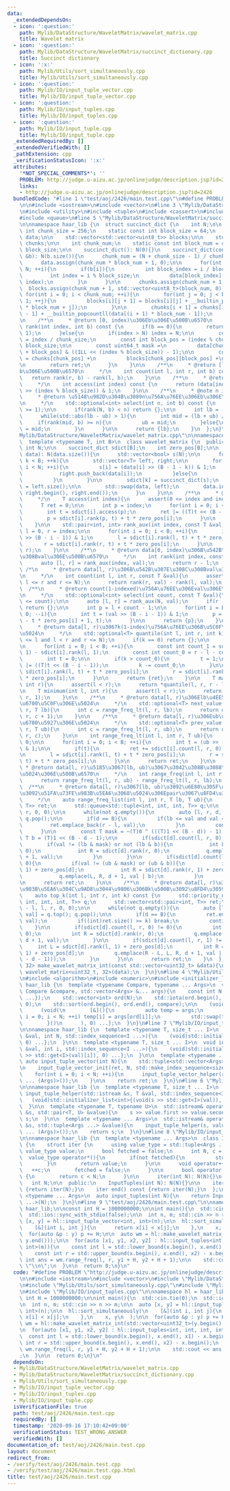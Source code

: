 ```yaml
---
data:
  _extendedDependsOn:
  - icon: ':question:'
    path: Mylib/DataStructure/WaveletMatrix/wavelet_matrix.cpp
    title: Wavelet matrix
  - icon: ':question:'
    path: Mylib/DataStructure/WaveletMatrix/succinct_dictionary.cpp
    title: Succinct dictionary
  - icon: ':x:'
    path: Mylib/Utils/sort_simultaneously.cpp
    title: Mylib/Utils/sort_simultaneously.cpp
  - icon: ':question:'
    path: Mylib/IO/input_tuple_vector.cpp
    title: Mylib/IO/input_tuple_vector.cpp
  - icon: ':question:'
    path: Mylib/IO/input_tuples.cpp
    title: Mylib/IO/input_tuples.cpp
  - icon: ':question:'
    path: Mylib/IO/input_tuple.cpp
    title: Mylib/IO/input_tuple.cpp
  _extendedRequiredBy: []
  _extendedVerifiedWith: []
  _pathExtension: cpp
  _verificationStatusIcon: ':x:'
  attributes:
    '*NOT_SPECIAL_COMMENTS*': ''
    PROBLEM: http://judge.u-aizu.ac.jp/onlinejudge/description.jsp?id=2426
    links:
    - http://judge.u-aizu.ac.jp/onlinejudge/description.jsp?id=2426
  bundledCode: "#line 1 \"test/aoj/2426/main.test.cpp\"\n#define PROBLEM \"http://judge.u-aizu.ac.jp/onlinejudge/description.jsp?id=2426\"\
    \n\n#include <iostream>\n#include <vector>\n#line 3 \"Mylib/DataStructure/WaveletMatrix/wavelet_matrix.cpp\"\
    \n#include <utility>\n#include <tuple>\n#include <cassert>\n#include <optional>\n\
    #include <queue>\n#line 5 \"Mylib/DataStructure/WaveletMatrix/succinct_dictionary.cpp\"\
    \n\nnamespace haar_lib {\n  struct succinct_dict {\n    int N;\n\n    static const\
    \ int chunk_size = 256;\n    static const int block_size = 64;\n    std::vector<uint64_t>\
    \ data;\n\n    std::vector<std::vector<uint8_t>> blocks;\n\n    std::vector<uint32_t>\
    \ chunks;\n\n    int chunk_num;\n    static const int block_num = chunk_size /\
    \ block_size;\n\n    succinct_dict(): N(0){}\n    succinct_dict(const std::vector<bool>\
    \ &b): N(b.size()){\n      chunk_num = (N + chunk_size - 1) / chunk_size;\n\n\
    \      data.assign(chunk_num * block_num + 1, 0);\n\n      for(int i = 0; i <\
    \ N; ++i){\n        if(b[i]){\n          int block_index = i / block_size;\n \
    \         int index = i % block_size;\n          data[block_index] |= (1LL <<\
    \ index);\n        }\n      }\n\n      chunks.assign(chunk_num + 1, 0);\n    \
    \  blocks.assign(chunk_num + 1, std::vector<uint8_t>(block_num, 0));\n\n     \
    \ for(int i = 0; i < chunk_num; ++i){\n        for(int j = 0; j < block_num -\
    \ 1; ++j){\n          blocks[i][j + 1] = blocks[i][j] + __builtin_popcountll(data[i\
    \ * block_num + j]);\n        }\n\n        chunks[i + 1] = chunks[i] + blocks[i][block_num\
    \ - 1] + __builtin_popcountll(data[(i + 1) * block_num - 1]);\n      }\n    }\n\
    \n    /**\n     * @return [0, index)\u306Eb\u306E\u500B\u6570\n     */\n    int\
    \ rank(int index, int b) const {\n      if(b == 0){\n        return index - rank(index,\
    \ 1);\n      }else{\n        if(index > N) index = N;\n\n        const int chunk_pos\
    \ = index / chunk_size;\n        const int block_pos = (index % chunk_size) /\
    \ block_size;\n\n        const uint64_t mask =\n          data[chunk_pos * block_num\
    \ + block_pos] & ((1LL << (index % block_size)) - 1);\n\n        const int ret\
    \ = chunks[chunk_pos] +\n          blocks[chunk_pos][block_pos] +\n          __builtin_popcountll(mask);\n\
    \n        return ret;\n      }\n    }\n\n    /**\n     * @return [l, r)\u306E\
    b\u306E\u500B\u6570\n     */\n    int count(int l, int r, int b) const {\n   \
    \   return rank(r, b) - rank(l, b);\n    }\n\n    /**\n     * @return b[index]\n\
    \     */\n    int access(int index) const {\n      return (data[index / block_size]\
    \ >> (index % block_size)) & 1;\n    }\n\n    /**\n     * @note n in [1, N]\n\
    \     * @return \u5148\u982D\u304B\u3089n\u756A\u76EE\u306Eb\u306E\u4F4D\u7F6E\
    \n     */\n    std::optional<int> select(int n, int b) const {\n      assert(n\
    \ >= 1);\n\n      if(rank(N, b) < n) return {};\n\n      int lb = -1, ub = N;\n\
    \      while(std::abs(lb - ub) > 1){\n        int mid = (lb + ub) / 2;\n\n   \
    \     if(rank(mid, b) >= n){\n          ub = mid;\n        }else{\n          lb\
    \ = mid;\n        }\n      }\n\n      return {lb};\n    }\n  };\n}\n#line 9 \"\
    Mylib/DataStructure/WaveletMatrix/wavelet_matrix.cpp\"\n\nnamespace haar_lib {\n\
    \  template <typename T, int B>\n  class wavelet_matrix {\n  public:\n    const\
    \ int N;\n\n    succinct_dict sdict[B];\n    int zero_pos[B];\n\n    wavelet_matrix(std::vector<T>\
    \ data): N(data.size()){\n      std::vector<bool> s(N);\n\n      for(int k = 0;\
    \ k < B; ++k){\n        std::vector<T> left, right;\n\n        for(int i = 0;\
    \ i < N; ++i){\n          s[i] = (data[i] >> (B - 1 - k)) & 1;\n          if(s[i]){\n\
    \            right.push_back(data[i]);\n          }else{\n            left.push_back(data[i]);\n\
    \          }\n        }\n\n        sdict[k] = succinct_dict(s);\n        zero_pos[k]\
    \ = left.size();\n\n        std::swap(data, left);\n        data.insert(data.end(),\
    \ right.begin(), right.end());\n      }\n    }\n\n    /**\n     * @return data[index]\n\
    \     */\n    T access(int index){\n      assert(0 <= index and index < N);\n\
    \      T ret = 0;\n\n      int p = index;\n      for(int i = 0; i < B; ++i){\n\
    \        int t = sdict[i].access(p);\n        ret |= ((T)t << (B - 1 - i));\n\
    \        p = sdict[i].rank(p, t) + t * zero_pos[i];\n      }\n\n      return ret;\n\
    \    }\n\n    std::pair<int, int> rank_aux(int index, const T &val){\n      int\
    \ l = 0, r = index;\n\n      for(int i = 0; i < B; ++i){\n        int t = (val\
    \ >> (B - i - 1)) & 1;\n        l = sdict[i].rank(l, t) + t * zero_pos[i];\n \
    \       r = sdict[i].rank(r, t) + t * zero_pos[i];\n      }\n\n      return std::make_pair(l,\
    \ r);\n    }\n\n    /**\n     * @return data[0, index)\u306B\u542B\u307E\u308C\
    \u308Bval\u306E\u500B\u6570\n     */\n    int rank(int index, const T &val){\n\
    \      auto [l, r] = rank_aux(index, val);\n      return r - l;\n    }\n\n   \
    \ /*\n     * @return data[l, r)\u306B\u542B\u307E\u308C\u308Bval\u306E\u500B\u6570\
    \n     */\n    int count(int l, int r, const T &val){\n      assert(0 <= l and\
    \ l <= r and r <= N);\n      return rank(r, val) - rank(l, val);\n    }\n\n  \
    \  /**\n     * @return count(1-indexed)\u756A\u76EE\u306Eval\u306E\u4F4D\u7F6E\
    \n     */\n    std::optional<int> select(int count, const T &val){\n      assert(1\
    \ <= count);\n\n      auto [l, r] = rank_aux(N, val);\n      if(r - l < count)\
    \ return {};\n\n      int p = l + count - 1;\n\n      for(int i = B - 1; i >=\
    \ 0; --i){\n        int t = (val >> (B - i - 1)) & 1;\n        p = *sdict[i].select(p\
    \ - t * zero_pos[i] + 1, t);\n      }\n\n      return {p};\n    }\n\n    /**\n\
    \     * @return data[l, r)\u3067k(1-index)\u756A\u76EE\u306B\u5C0F\u3055\u3044\
    \u5024\n     */\n    std::optional<T> quantile(int l, int r, int k){\n      assert(0\
    \ <= l and l < r and r <= N);\n      if(k == 0) return {};\n\n      T ret = 0;\n\
    \n      for(int i = 0; i < B; ++i){\n        const int count_1 = sdict[i].rank(r,\
    \ 1) - sdict[i].rank(l, 1);\n        const int count_0 = r - l - count_1;\n\n\
    \        int t = 0;\n\n        if(k > count_0){\n          t = 1;\n          ret\
    \ |= ((T)t << (B - i - 1));\n          k -= count_0;\n        }\n\n        l =\
    \ sdict[i].rank(l, t) + t * zero_pos[i];\n        r = sdict[i].rank(r, t) + t\
    \ * zero_pos[i];\n      }\n\n      return {ret};\n    }\n\n    T maximum(int l,\
    \ int r){\n      assert(l < r);\n      return *quantile(l, r, r - l);\n    }\n\
    \n    T minimum(int l, int r){\n      assert(l < r);\n      return *quantile(l,\
    \ r, 1);\n    }\n\n    /**\n     * @return data[l, r)\u306Elb\u4EE5\u4E0A\u3067\
    \u6700\u5C0F\u306E\u5024\n     */\n    std::optional<T> next_value(int l, int\
    \ r, T lb){\n      int c = range_freq_lt(l, r, lb);\n      return quantile(l,\
    \ r, c + 1);\n    }\n\n    /**\n     * @return data[l, r)\u306Eub\u672A\u6E80\u3067\
    \u6700\u5927\u306E\u5024\n     */\n    std::optional<T> prev_value(int l, int\
    \ r, T ub){\n      int c = range_freq_lt(l, r, ub);\n      return quantile(l,\
    \ r, c);\n    }\n\n    int range_freq_lt(int l, int r, T ub){\n      int ret =\
    \ 0;\n\n      for(int i = 0; i < B; ++i){\n        int t = (ub >> (B - i - 1))\
    \ & 1;\n\n        if(t){\n          ret += sdict[i].count(l, r, 0);\n        }\n\
    \n        l = sdict[i].rank(l, t) + t * zero_pos[i];\n        r = sdict[i].rank(r,\
    \ t) + t * zero_pos[i];\n      }\n\n      return ret;\n    }\n\n    /**\n    \
    \ * @return data[l, r)\u5185\u3067[lb, ub)\u3067\u3042\u308B\u3088\u3046\u306A\
    \u5024\u306E\u500B\u6570\n     */\n    int range_freq(int l, int r, T lb, T ub){\n\
    \      return range_freq_lt(l, r, ub) - range_freq_lt(l, r, lb);\n    }\n\n  \
    \  /**\n     * @return data[l, r)\u3067[lb, ub)\u3092\u6E80\u305F\u3059\u3082\u306E\
    \u3092\u51FA\u73FE\u983B\u5EA6\u3068\u5024\u306Epair\u3067\u8FD4\u3059\u3002\n\
    \     */\n    auto range_freq_list(int l, int r, T lb, T ub){\n      std::vector<std::pair<int,\
    \ T>> ret;\n      std::queue<std::tuple<int, int, int, T>> q;\n\n      q.emplace(l,\
    \ r, 0, 0);\n\n      while(not q.empty()){\n        auto [l, r, d, val] = q.front();\
    \ q.pop();\n\n        if(d == B){\n          if(lb <= val and val < ub){\n   \
    \         ret.emplace_back(r - l, val);\n          }\n          continue;\n  \
    \      }\n\n        const T mask = ~(T)0 ^ (((T)1 << (B - d)) - 1);\n        const\
    \ T b = (T)1 << (B - d - 1);\n\n        if(sdict[d].count(l, r, 0) != 0){\n  \
    \        if(val != (lb & mask) or not (lb & b)){\n            int L = sdict[d].rank(l,\
    \ 0);\n            int R = sdict[d].rank(r, 0);\n            q.emplace(L, R, d\
    \ + 1, val);\n          }\n        }\n\n        if(sdict[d].count(l, r, 1) !=\
    \ 0){\n          if(val != (ub & mask) or (ub & b)){\n            int L = sdict[d].rank(l,\
    \ 1) + zero_pos[d];\n            int R = sdict[d].rank(r, 1) + zero_pos[d];\n\
    \            q.emplace(L, R, d + 1, val | b);\n          }\n        }\n      }\n\
    \n      return ret;\n    }\n\n    /**\n     * @return data[l, r)\u3067\u51FA\u73FE\
    \u983B\u5EA6\u304C\u9AD8\u3044\u9806\u306Bk\u500B\u3092\u8FD4\u3059\n     */\n\
    \    auto top_k(int l, int r, int k) const {\n      std::priority_queue<std::tuple<int,\
    \ int, int, int, T>> q;\n      std::vector<std::pair<int, T>> ret;\n\n      q.emplace(r\
    \ - l, l, r, 0, 0);\n\n      while(not q.empty()){\n        auto [len, l, r, d,\
    \ val] = q.top(); q.pop();\n\n        if(d == B){\n          ret.emplace_back(len,\
    \ val);\n          if((int)ret.size() >= k) break;\n          continue;\n    \
    \    }\n\n        if(sdict[d].count(l, r, 0) != 0){\n          int L = sdict[d].rank(l,\
    \ 0);\n          int R = sdict[d].rank(r, 0);\n          q.emplace(R - L, L, R,\
    \ d + 1, val);\n        }\n\n        if(sdict[d].count(l, r, 1) != 0){\n     \
    \     int L = sdict[d].rank(l, 1) + zero_pos[d];\n          int R = sdict[d].rank(r,\
    \ 1) + zero_pos[d];\n          q.emplace(R - L, L, R, d + 1, val | ((T)1 << (B\
    \ - d - 1)));\n        }\n      }\n\n      return ret;\n    }\n  };\n\n  wavelet_matrix<uint32_t,\
    \ 32> make_wavelet_matrix_int(const std::vector<uint32_t> &data){\n    return\
    \ wavelet_matrix<uint32_t, 32>(data);\n  }\n}\n#line 4 \"Mylib/Utils/sort_simultaneously.cpp\"\
    \n#include <algorithm>\n#include <numeric>\n#include <initializer_list>\n\nnamespace\
    \ haar_lib {\n  template <typename Compare, typename ... Args>\n  void sort_simultaneously(const\
    \ Compare &compare, std::vector<Args> &... args){\n    const int N = std::max({args.size()\
    \ ...});\n    std::vector<int> ord(N);\n    std::iota(ord.begin(), ord.end(),\
    \ 0);\n    std::sort(ord.begin(), ord.end(), compare);\n\n    (void)std::initializer_list<int>{\n\
    \      (void(\n        [&](){\n          auto temp = args;\n          for(int\
    \ i = 0; i < N; ++i) temp[i] = args[ord[i]];\n          std::swap(temp, args);\n\
    \        }()\n      ), 0) ...};\n  }\n}\n#line 7 \"Mylib/IO/input_tuple_vector.cpp\"\
    \n\nnamespace haar_lib {\n  template <typename T, size_t ... I>\n  void input_tuple_vector_init(T\
    \ &val, int N, std::index_sequence<I ...>){\n    (void)std::initializer_list<int>{(void(std::get<I>(val).resize(N)),\
    \ 0) ...};\n  }\n\n  template <typename T, size_t ... I>\n  void input_tuple_vector_helper(T\
    \ &val, int i, std::index_sequence<I ...>){\n    (void)std::initializer_list<int>{(void(std::cin\
    \ >> std::get<I>(val)[i]), 0) ...};\n  }\n\n  template <typename ... Args>\n \
    \ auto input_tuple_vector(int N){\n    std::tuple<std::vector<Args> ...> ret;\n\
    \n    input_tuple_vector_init(ret, N, std::make_index_sequence<sizeof ... (Args)>());\n\
    \    for(int i = 0; i < N; ++i){\n      input_tuple_vector_helper(ret, i, std::make_index_sequence<sizeof\
    \ ... (Args)>());\n    }\n\n    return ret;\n  }\n}\n#line 6 \"Mylib/IO/input_tuple.cpp\"\
    \n\nnamespace haar_lib {\n  template <typename T, size_t ... I>\n  static void\
    \ input_tuple_helper(std::istream &s, T &val, std::index_sequence<I ...>){\n \
    \   (void)std::initializer_list<int>{(void(s >> std::get<I>(val)), 0) ...};\n\
    \  }\n\n  template <typename T, typename U>\n  std::istream& operator>>(std::istream\
    \ &s, std::pair<T, U> &value){\n    s >> value.first >> value.second;\n    return\
    \ s;\n  }\n\n  template <typename ... Args>\n  std::istream& operator>>(std::istream\
    \ &s, std::tuple<Args ...> &value){\n    input_tuple_helper(s, value, std::make_index_sequence<sizeof\
    \ ... (Args)>());\n    return s;\n  }\n}\n#line 8 \"Mylib/IO/input_tuples.cpp\"\
    \n\nnamespace haar_lib {\n  template <typename ... Args>\n  class InputTuples\
    \ {\n    struct iter {\n      using value_type = std::tuple<Args ...>;\n     \
    \ value_type value;\n      bool fetched = false;\n      int N, c = 0;\n\n    \
    \  value_type operator*(){\n        if(not fetched){\n          std::cin >> value;\n\
    \        }\n        return value;\n      }\n\n      void operator++(){\n     \
    \   ++c;\n        fetched = false;\n      }\n\n      bool operator!=(iter &) const\
    \ {\n        return c < N;\n      }\n\n      iter(int N): N(N){}\n    };\n\n \
    \   int N;\n\n  public:\n    InputTuples(int N): N(N){}\n\n    iter begin() const\
    \ {return iter(N);}\n    iter end() const {return iter(N);}\n  };\n\n  template\
    \ <typename ... Args>\n  auto input_tuples(int N){\n    return InputTuples<Args\
    \ ...>(N);\n  }\n}\n#line 9 \"test/aoj/2426/main.test.cpp\"\n\nnamespace hl =\
    \ haar_lib;\n\nconst int H = 1000000000;\n\nint main(){\n  std::cin.tie(0);\n\
    \  std::ios::sync_with_stdio(false);\n\n  int n, m; std::cin >> n >> m;\n\n  auto\
    \ [x, y] = hl::input_tuple_vector<int, int>(n);\n\n  hl::sort_simultaneously(\n\
    \    [&](int i, int j){\n      return x[i] < x[j];\n    },\n    x, y\n  );\n\n\
    \  for(auto &p : y) p += H;\n\n  auto wm = hl::make_wavelet_matrix_int(std::vector<uint32_t>(y.begin(),\
    \ y.end()));\n\n  for(auto [x1, y1, x2, y2] : hl::input_tuples<int, int, int,\
    \ int>(m)){\n    const int l = std::lower_bound(x.begin(), x.end(), x1) - x.begin();\n\
    \    const int r = std::upper_bound(x.begin(), x.end(), x2) - x.begin();\n   \
    \ int ans = wm.range_freq(l, r, y1 + H, y2 + H + 1);\n\n    std::cout << ans <<\
    \ \"\\n\";\n  }\n\n  return 0;\n}\n"
  code: "#define PROBLEM \"http://judge.u-aizu.ac.jp/onlinejudge/description.jsp?id=2426\"\
    \n\n#include <iostream>\n#include <vector>\n#include \"Mylib/DataStructure/WaveletMatrix/wavelet_matrix.cpp\"\
    \n#include \"Mylib/Utils/sort_simultaneously.cpp\"\n#include \"Mylib/IO/input_tuple_vector.cpp\"\
    \n#include \"Mylib/IO/input_tuples.cpp\"\n\nnamespace hl = haar_lib;\n\nconst\
    \ int H = 1000000000;\n\nint main(){\n  std::cin.tie(0);\n  std::ios::sync_with_stdio(false);\n\
    \n  int n, m; std::cin >> n >> m;\n\n  auto [x, y] = hl::input_tuple_vector<int,\
    \ int>(n);\n\n  hl::sort_simultaneously(\n    [&](int i, int j){\n      return\
    \ x[i] < x[j];\n    },\n    x, y\n  );\n\n  for(auto &p : y) p += H;\n\n  auto\
    \ wm = hl::make_wavelet_matrix_int(std::vector<uint32_t>(y.begin(), y.end()));\n\
    \n  for(auto [x1, y1, x2, y2] : hl::input_tuples<int, int, int, int>(m)){\n  \
    \  const int l = std::lower_bound(x.begin(), x.end(), x1) - x.begin();\n    const\
    \ int r = std::upper_bound(x.begin(), x.end(), x2) - x.begin();\n    int ans =\
    \ wm.range_freq(l, r, y1 + H, y2 + H + 1);\n\n    std::cout << ans << \"\\n\"\
    ;\n  }\n\n  return 0;\n}\n"
  dependsOn:
  - Mylib/DataStructure/WaveletMatrix/wavelet_matrix.cpp
  - Mylib/DataStructure/WaveletMatrix/succinct_dictionary.cpp
  - Mylib/Utils/sort_simultaneously.cpp
  - Mylib/IO/input_tuple_vector.cpp
  - Mylib/IO/input_tuples.cpp
  - Mylib/IO/input_tuple.cpp
  isVerificationFile: true
  path: test/aoj/2426/main.test.cpp
  requiredBy: []
  timestamp: '2020-09-16 17:10:42+09:00'
  verificationStatus: TEST_WRONG_ANSWER
  verifiedWith: []
documentation_of: test/aoj/2426/main.test.cpp
layout: document
redirect_from:
- /verify/test/aoj/2426/main.test.cpp
- /verify/test/aoj/2426/main.test.cpp.html
title: test/aoj/2426/main.test.cpp
---
```

